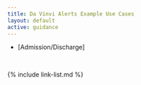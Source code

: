```yaml
---
title: Da Vinvi Alerts Example Use Cases
layout: default
active: guidance
---
```


- [Admission/Discharge]

<br />

{% include link-list.md %}
